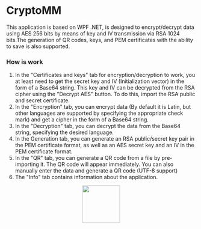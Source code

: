 # CryptoMM
This application is based on WPF .NET, is designed to encrypt/decrypt data using AES 256 bits by means of key and IV transmission via RSA 1024 bits.The generation of QR codes, keys, and PEM certificates with the ability to save is also supported.
### How is work
1) In the "Certificates and keys" tab for encryption/decryption to work, you at least need to get the secret key and IV (Initialization vector) in the form of a Base64 string. This key and IV can be decrypted from the RSA cipher using the "Decrypt AES" button. To do this, import the RSA public and secret certificate.
2) In the "Encryption" tab, you can encrypt data (By default it is Latin, but other languages are supported by specifying the appropriate check mark) and get a cipher in the form of a Base64 string.
3) In the "Decryption" tab, you can decrypt the data from the Base64 string, specifying the desired language.
4) In the Generation tab, you can generate an RSA public/secret key pair in the PEM certificate format, as well as an AES secret key and an IV in the PEM certificate format.
5) In the "QR" tab, you can generate a QR code from a file by pre-importing it. The QR code will appear immediately. You can also manually enter the data and generate a QR code (UTF-8 support)
6) The "Info" tab contains information about the application.
<p style="text-align: center">
  <img src="https://raw.githubusercontent.com/marwin1991/profile-technology-icons/refs/heads/main/icons/_net_core.png" height="100px" width="100px">
</p>
